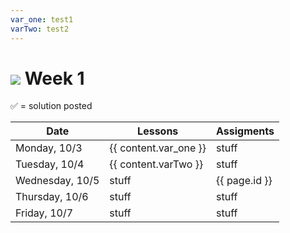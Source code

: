 ```yaml
---
var_one: test1
varTwo: test2
---
```


# ![](https://ga-dash.s3.amazonaws.com/production/assets/logo-9f88ae6c9c3871690e33280fcf557f33.png) Week 1

&#x2705; = solution posted

| Date | Lessons | Assigments |
| --- | --- | ---
| Monday, 10/3 | {{ content.var_one  }} | stuff |
| Tuesday, 10/4 | {{ content.varTwo  }} | stuff |
| Wednesday, 10/5 | stuff | {{ page.id }} |
| Thursday, 10/6 | stuff | stuff |
| Friday, 10/7 | stuff | stuff |
